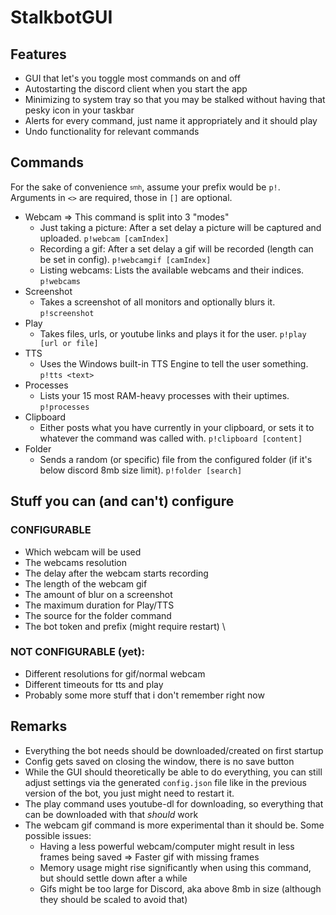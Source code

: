 # StalkbotGUI

## Features
+ GUI that let's you toggle most commands on and off
+ Autostarting the discord client when you start the app
+ Minimizing to system tray so that you may be stalked without having that pesky icon in your taskbar
+ Alerts for every command, just name it appropriately and it should play
+ Undo functionality for relevant commands
## Commands
For the sake of convenience <sub><sup>smh</sup></sub>, assume your prefix would be `p!`.\
Arguments in `<>` are required, those in `[]` are optional.
+ Webcam => This command is split into 3 "modes"
    + Just taking a picture: After a set delay a picture will be captured and uploaded. `p!webcam [camIndex]`
    + Recording a gif: After a set delay a gif will be recorded (length can be set in config). `p!webcamgif [camIndex]`
    + Listing webcams: Lists the available webcams and their indices. `p!webcams`
+ Screenshot
    + Takes a screenshot of all monitors and optionally blurs it. `p!screenshot`
+ Play
    + Takes files, urls, or youtube links and plays it for the user. `p!play [url or file]`
+ TTS
    + Uses the Windows built-in TTS Engine to tell the user something. `p!tts <text>`
+ Processes
    + Lists your 15 most RAM-heavy processes with their uptimes. `p!processes`
+ Clipboard
    + Either posts what you have currently in your clipboard, or sets it to whatever the command was called with. `p!clipboard [content]`
+ Folder
    + Sends a random (or specific) file from the configured folder (if it's below discord 8mb size limit). `p!folder [search]`

## Stuff you can (and can't) configure
### CONFIGURABLE
+ Which webcam will be used
+ The webcams resolution
+ The delay after the webcam starts recording
+ The length of the webcam gif
+ The amount of blur on a screenshot
+ The maximum duration for Play/TTS
+ The source for the folder command
+ The bot token and prefix (might require restart)
\
### NOT CONFIGURABLE (yet):
+ Different resolutions for gif/normal webcam
+ Different timeouts for tts and play
+ Probably some more stuff that i don't remember right now

## Remarks
+ Everything the bot needs should be downloaded/created on first startup
+ Config gets saved on closing the window, there is no save button
+ While the GUI should theoretically be able to do everything, you can still adjust settings via the generated `config.json` file like in the previous version of the bot, you just might need to restart it.
+ The play command uses youtube-dl for downloading, so everything that can be downloaded with that _should_ work
+ The webcam gif command is more experimental than it should be. Some possible issues:
    + Having a less powerful webcam/computer might result in less frames being saved => Faster gif with missing frames
    + Memory usage might rise significantly when using this command, but should settle down after a while
    + Gifs might be too large for Discord, aka above 8mb in size (although they should be scaled to avoid that) 